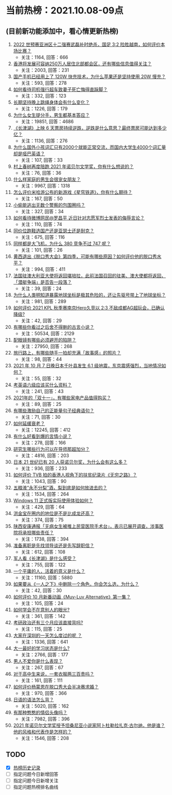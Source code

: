 # 当前热榜：2021.10.08-09点
## (目前新功能添加中，看心情更新热榜)
1. [2022 世预赛亚洲区十二强赛武磊补时绝杀，国足 3:2 险胜越南，如何评价本场比赛？](https://www.zhihu.com/question/491016145)
    * 关注：1164, 回答：666
2. [香港将发展可容纳250万人居住北部都会区，还有哪些信息值得关注？](https://www.zhihu.com/question/490865267)
    * 关注：2003, 回答：231
3. [国产手机已经用上了 120W 快充技术，为什么苹果还是坚持使用 20W 慢充？](https://www.zhihu.com/question/486796016)
    * 关注：593, 回答：278
4. [如何看待司机强行超车致妻子死亡悔得直跺脚？](https://www.zhihu.com/question/491054094)
    * 关注：332, 回答：123
5. [长期坚持晚上跳绳身体会有什么变化？](https://www.zhihu.com/question/434554470)
    * 关注：1226, 回答：179
6. [为什么女生提分手，男生都基本答应？](https://www.zhihu.com/question/335505500)
    * 关注：19851, 回答：4686
7. [《长津湖》上映 6 天票房持续逆跌，逆跌是什么意思？最终票房可能达到多少亿？](https://www.zhihu.com/question/490818715)
    * 关注：1136, 回答：276
8. [为什么国外小孩词汇只有2000个就能正常交流，而国内大学生4000个词汇量却是哑巴英语？](https://www.zhihu.com/question/377998055)
    * 关注：107, 回答：33
9. [村上春树再度陪跑 2021 年诺贝尔文学奖，你有什么想说的？](https://www.zhihu.com/question/491060908)
    * 关注：76, 回答：36
10. [什么样家庭的男生会很宠女朋友？](https://www.zhihu.com/question/313152078)
    * 关注：9967, 回答：1318
11. [怎么评价米哈游公布的新游戏《星穹铁道》，你有什么期待？](https://www.zhihu.com/question/490783057)
    * 关注：167, 回答：50
12. [小偷能逃出无数个警察的包围圈吗？](https://www.zhihu.com/question/490047418)
    * 关注：327, 回答：34
13. [如何看待微博网民@罗昌平 近日针对志愿军烈士发表的侮辱言论？](https://www.zhihu.com/question/491084605)
    * 关注：110, 回答：74
14. [同价位跑鞋选国产还是亚瑟士还是耐克？](https://www.zhihu.com/question/291770905)
    * 关注：675, 回答：116
15. [同样都是大飞机，为什么 380 竞争不过 747 呢？](https://www.zhihu.com/question/488937165)
    * 关注：101, 回答：26
16. [黄西退出《脱口秀大会》第四季，可能有哪些原因？如何评价他的脱口秀水平？](https://www.zhihu.com/question/485374020)
    * 关注：994, 回答：411
17. [法国驻澳大利亚大使将返回堪培拉，此前法国召回的驻美、澳大使都将返回，「潜艇争端」是否告一段落？](https://www.zhihu.com/question/490975692)
    * 关注：39, 回答：24
18. [为什么人类明知道暴露地球坐标是极其危险的，还让先驱号带上了地球坐标？](https://www.zhihu.com/question/486346249)
    * 关注：981, 回答：289
19. [如何评价 2021 KPL 秋季赛南京Hero久竞以 2:3 不敌成都AG超玩会，已确认降级?](https://www.zhihu.com/question/491022204)
    * 关注：42, 回答：29
20. [有哪些你看过之后舍不得删的古言小说？](https://www.zhihu.com/question/39581101)
    * 关注：50534, 回答：2129
21. [配眼镜有哪些必须避开的陷阱？](https://www.zhihu.com/question/20123451)
    * 关注：27950, 回答：268
22. [旅行路上，有哪些随手一拍却充满「故事感」的照片？](https://www.zhihu.com/question/486525675)
    * 关注：98, 回答：44
23. [2021 年 10 月 7 日晚日本千叶县发生 6.1 级地震，东京震感强烈，当地情况如何？](https://www.zhihu.com/question/491082299)
    * 关注：55, 回答：32
24. [考英语六级应该买什么资料？](https://www.zhihu.com/question/344969598)
    * 关注：241, 回答：43
25. [2021年的「双十一」，有哪些家电产品值得购买？](https://www.zhihu.com/question/489411149)
    * 关注：89, 回答：25
26. [有哪些激励自己的正能量句子经典语句？](https://www.zhihu.com/question/485471479)
    * 关注：71, 回答：30
27. [如何延缓衰老？](https://www.zhihu.com/question/20806377)
    * 关注：12245, 回答：412
28. [有什么好看到爆的言情小说？](https://www.zhihu.com/question/481073236)
    * 关注：278, 回答：166
29. [研究生哪些行为可以在导师那超加分？](https://www.zhihu.com/question/443960725)
    * 关注：4816, 回答：203
30. [日本 21 世纪已有 20 人获诺贝尔奖，为什么会有这么多？](https://www.zhihu.com/question/490750303)
    * 关注：936, 回答：233
31. [如何评价 TVB 拍的香港人视角下的扶贫纪录片《无穷之路》？](https://www.zhihu.com/question/487385061)
    * 关注：1043, 回答：90
32. [五粮液“永不分梨”酒，梨到底是如何放进去的？](https://www.zhihu.com/question/485979041)
    * 关注：1534, 回答：264
33. [Windows 11 正式版实际使用体验如何？](https://www.zhihu.com/question/488083029)
    * 关注：429, 回答：64
34. [洪金宝在圈内的地位是不是比成龙还高？](https://www.zhihu.com/question/65917951)
    * 关注：374, 回答：75
35. [陕西安康通报「无病女生被推上民营医院手术台」，表示已展开调查，涉事医院将承担哪些责任？](https://www.zhihu.com/question/490984433)
    * 关注：1738, 回答：394
36. [准备离职是先找领导谈还是先写辞职信？](https://www.zhihu.com/question/489303548)
    * 关注：612, 回答：108
37. [军人看《长津湖》是什么感受？](https://www.zhihu.com/question/489919279)
    * 关注：755, 回答：122
38. [一个平庸的人，活着的意义是什么？](https://www.zhihu.com/question/436020711)
    * 关注：11160, 回答：5880
39. [如果要从《一人之下》中删除一个角色，你会怎么选，为什么？](https://www.zhihu.com/question/488563662)
    * 关注：42, 回答：30
40. [如何评价 10 月新番动画《Muv-Luv Alternative》第一集？](https://www.zhihu.com/question/489938057)
    * 关注：105, 回答：24
41. [如何学会不在意别人的眼光?](https://www.zhihu.com/question/490653665)
    * 关注：361, 回答：142
42. [考研政治还有三个月应该直接背吗?](https://www.zhihu.com/question/489846700)
    * 关注：115, 回答：25
43. [大家在深圳的一天怎么度过的呢 ？](https://www.zhihu.com/question/479143486)
    * 关注：1336, 回答：641
44. [大一最好的学习状态是什么?](https://www.zhihu.com/question/436598583)
    * 关注：2766, 回答：177
45. [男人不爱你是什么表现？](https://www.zhihu.com/question/327758816)
    * 关注：267, 回答：67
46. [对于高中生来说，一套衣服两三百贵吗？](https://www.zhihu.com/question/490588253)
    * 关注：161, 回答：111
47. [如何评价杨蒙恩在脱口秀大会半决赛求婚？](https://www.zhihu.com/question/490937022)
    * 关注：970, 回答：366
48. [日语的语法怎么背？](https://www.zhihu.com/question/352141891)
    * 关注：5020, 回答：162
49. [有那种憨憨的情侣头像吗？](https://www.zhihu.com/question/357098205)
    * 关注：7982, 回答：396
50. [2021 年诺贝尔文学奖授予坦桑尼亚小说家阿卜杜勒拉扎克·古尔纳，他是谁？他的风格和代表作是怎样的？](https://www.zhihu.com/question/491047860)
    * 关注：1546, 回答：208
## TODO
* [x] [热榜历史记录](hot_history/AllHot.md)
* [ ] 指定问题今日新增回答
* [ ] 指定问题今日新增关注
* [ ] 指定问题热榜排名曲线
